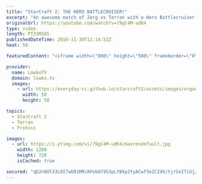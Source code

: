 ```yaml
---
title: "StarCraft 2: THE HERO BATTLECRUISER!"
excerpt: "An awesome match of Zerg vs Terran with a Hero Battlecruiser. Subscribe for more videos: http://lowko.tv/youtube Epic Zerg vs Zerg match: https://goo.gl/E9r57B  In this video MarineLorD decides to play a very cool style versus Namshar. While we have seen different versions of Terran Mech, he decides"
originalUrl: https://youtube.com/watch?v=79gC4M-udK4
type: video
length: PT33M38S
publishedDateTime: 2018-11-30T12:14:52Z
heat: 50

featuredContent: "<iframe width=\"800\" height=\"500\" frameborder=\"0\" src=\"https://www.youtube.com/embed/79gC4M-udK4\" allow=\"accelerometer; autoplay; encrypted-media; gyroscope; picture-in-picture\" allowfullscreen></iframe>"

provider:
  name: LowkoTV
  domain: lowko.tv
  images:
    - url: https://everyday-cc.github.io/starcraft2/assets/images/organizations/lowko.tv-50x50.jpg
      width: 50
      height: 50

topics:
  - StarCraft 2
  - Terran
  - Protoss

images:
  - url: https://i.ytimg.com/vi/79gC4M-udK4/maxresdefault.jpg
    width: 1280
    height: 720
    isCached: true

secured: "qD2n8OlX3L0I7wD81MM/APobA79S3pLYBXp2YyACwf3e2CIdX/tjrSeITiUj/qDdHG4WHCI5q2vkscv3sANcJeR2vC4GcKkQ4slJRw6G9S7lHduWx06Zvx8SkiihM8KoUuk1PWiIAfobGkB9sldVNWlUi9wH4pVNvyCkUtZQakwqzxs3mlS+3dX/pEtl4zK9CIYlSaL2zqwlb/psDSKE+6x4hvNGZwNb1bjZ7k5n/imB/b/0piU03U0Zp8bFMoCDyJayF5vqjbGN/yFonB3Sv29jnzTnNE/oyR6vxWs8P1vWCf9FRAT6fQX2JXurkJsH/Wc6SJ9QDUGje1OLb98EOfOQ1VQieZIShy23r6zuLWAZU5Bd9VCrSKhATE8Cdv+uptO0h/jFVQ6ugSmFOBPhVVf6rAA/6Vyt6oSnBCbQR0kbZ+7n/VDD6Zomgd1HCs+W;h8dRwQOBlqlgVL7oLlNLeQ=="
---
```



